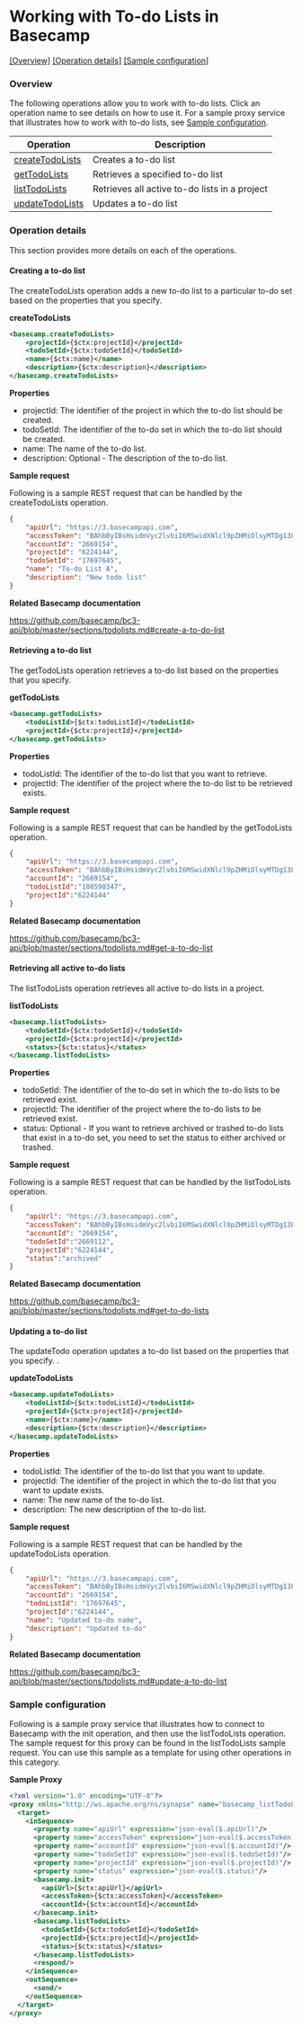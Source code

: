 # Working with To-do Lists in Basecamp

[[Overview]](#overview)  [[Operation details]](#operation-details)  [[Sample configuration]](#sample-configuration)

### Overview 

The following operations allow you to work with to-do lists. Click an operation name to see details on how to use it.
For a sample proxy service that illustrates how to work with to-do lists, see [Sample configuration](#sample-configuration).

| Operation        | Description |
| ------------- |-------------|
| [createTodoLists](#creating-a-to-do-list)    | Creates a to-do list|
| [getTodoLists](#retrieving-a-to-do-list)    | Retrieves a specified to-do list|
| [listTodoLists](#retrieving-all-active-to-do-lists)    | Retrieves all active to-do lists in a project|
| [updateTodoLists](#updating-a-to-do-list)    | Updates a to-do list|

### Operation details

This section provides more details on each of the operations.

####  Creating a to-do list
The createTodoLists operation adds a new to-do list to a particular to-do set based on the properties that you specify.

**createTodoLists**
```xml
<basecamp.createTodoLists>
    <projectId>{$ctx:projectId}</projectId>
    <todoSetId>{$ctx:todoSetId}</todoSetId>
    <name>{$ctx:name}</name>
    <description>{$ctx:description}</description>
</basecamp.createTodoLists>  
```

**Properties**
* projectId: The identifier of the project in which the to-do list should be created.
* todoSetId: The identifier of the to-do set in which the to-do list should be created.
* name: The name of the to-do list.
* description: Optional - The description of the to-do list.

**Sample request**

Following is a sample REST request that can be handled by the createTodoLists operation.

```json
{
    "apiUrl": "https://3.basecampapi.com",
    "accessToken": "BAhbByIBsHsidmVyc2lvbiI6MSwidXNlcl9pZHMiOlsyMTDg13LTA0VDA3OjM2OjMxWiJ9dToJVGltZQ2HmBzAqS77kQ==--1fb2c32e4d904b7960b77d5e81db7c6666dee01c2",
    "accountId": "2669154",
    "projectId": "6224144",
    "todoSetId": "17697645",
    "name": "To-do List A",
    "description": "New todo list"
} 
```

**Related Basecamp documentation**

https://github.com/basecamp/bc3-api/blob/master/sections/todolists.md#create-a-to-do-list

#### Retrieving a to-do list

The getTodoLists operation retrieves a to-do list based on the properties that you specify.

**getTodoLists**
```xml
<basecamp.getTodoLists>
    <todoListId>{$ctx:todoListId}</todoListId>
    <projectId>{$ctx:projectId}</projectId>
</basecamp.getTodoLists>  
```

**Properties**
* todoListId: The identifier of the to-do list that you want to retrieve.
* projectId: The identifier of the project where the to-do list to be retrieved exists.

**Sample request**

Following is a sample REST request that can be handled by the getTodoLists operation.

```json
{
    "apiUrl": "https://3.basecampapi.com",
    "accessToken": "BAhbByIBsHsidmVyc2lvbiI6MSwidXNlcl9pZHMiOlsyMTDg13LTA0VDA3OjM2OjMxWiJ9dToJVGltZQ2HmBzAqS77kQ==--1fb2c32e4d904b7960b77d5e81db7c6666dee01c2",
    "accountId": "2669154",
    "todoListId":"108590347",
    "projectId":"6224144"
} 
```

**Related Basecamp documentation**

https://github.com/basecamp/bc3-api/blob/master/sections/todolists.md#get-a-to-do-list

#### Retrieving all active to-do lists

The listTodoLists operation retrieves all active to-do lists in a project.

**listTodoLists**
```xml
<basecamp.listTodoLists>
    <todoSetId>{$ctx:todoSetId}</todoSetId>
    <projectId>{$ctx:projectId}</projectId>
    <status>{$ctx:status}</status>
</basecamp.listTodoLists>  
```

**Properties**
* todoSetId: The identifier of the to-do set in which the to-do lists to be retrieved exist.
* projectId: The identifier of the project where the to-do lists to be retrieved exist.
* status: Optional - If you want to retrieve archived or trashed to-do lists that exist in a to-do set, you need to set the status to either archived or trashed.

**Sample request**

Following is a sample REST request that can be handled by the listTodoLists operation.

```json
{
    "apiUrl": "https://3.basecampapi.com",
    "accessToken": "BAhbByIBsHsidmVyc2lvbiI6MSwidXNlcl9pZHMiOlsyMTDg13LTA0VDA3OjM2OjMxWiJ9dToJVGltZQ2HmBzAqS77kQ==--1fb2c32e4d904b7960b77d5e81db7c6666dee01c2",
    "accountId": "2669154",
    "todoSetId":"2669112",
    "projectId":"6224144",
    "status":"archived"
}
```

**Related Basecamp documentation**

https://github.com/basecamp/bc3-api/blob/master/sections/todolists.md#get-to-do-lists

#### Updating a to-do list

The updateTodo operation updates a to-do list based on the properties that you specify.
. 

**updateTodoLists**
```xml
<basecamp.updateTodoLists>
    <todoListId>{$ctx:todoListId}</todoListId>
    <projectId>{$ctx:projectId}</projectId>
    <name>{$ctx:name}</name>
    <description>{$ctx:description}</description>
</basecamp.updateTodoLists> 
```

**Properties**
* todoListId: The identifier of the to-do list that you want to update.
* projectId: The identifier of the project in which the to-do list that you want to update exists.
* name: The new name of the to-do list.
* description: The new description of the to-do list.

**Sample request**

Following is a sample REST request that can be handled by the updateTodoLists operation.

```json
{
    "apiUrl": "https://3.basecampapi.com",
    "accessToken": "BAhbByIBsHsidmVyc2lvbiI6MSwidXNlcl9pZHMiOlsyMTDg13LTA0VDA3OjM2OjMxWiJ9dToJVGltZQ2HmBzAqS77kQ==--1fb2c32e4d904b7960b77d5e81db7c6666dee01c2",
    "accountId": "2669154",
    "todoListId": "17697645",
    "projectId":"6224144",
    "name": "Updated to-do name",
    "description": "Updated to-do"
} 
```

**Related Basecamp documentation**

https://github.com/basecamp/bc3-api/blob/master/sections/todolists.md#update-a-to-do-list

### Sample configuration

Following is a sample proxy service that illustrates how to connect to Basecamp with the init operation, and then use the listTodoLists operation. The sample request for this proxy can be found in the listTodoLists sample request. You can use this sample as a template for using other operations in this category.

**Sample Proxy**
```xml
<?xml version="1.0" encoding="UTF-8"?>
<proxy xmlns="http://ws.apache.org/ns/synapse" name="basecamp_listTodoLists" transports="https,http" statistics="disable" trace="disable" startOnLoad="true">
  <target>
    <inSequence>
      <property name="apiUrl" expression="json-eval($.apiUrl)"/> 
      <property name="accessToken" expression="json-eval($.accessToken)"/>
      <property name="accountId" expression="json-eval($.accountId)"/>   
      <property name="todoSetId" expression="json-eval($.todoSetId)"/>
      <property name="projectId" expression="json-eval($.projectId)"/>   
      <property name="status" expression="json-eval($.status)"/>     
      <basecamp.init>
        <apiUrl>{$ctx:apiUrl}</apiUrl>
        <accessToken>{$ctx:accessToken}</accessToken>       
        <accountId>{$ctx:accountId}</accountId>
      </basecamp.init>     
      <basecamp.listTodoLists>
        <todoSetId>{$ctx:todoSetId}</todoSetId>
        <projectId>{$ctx:projectId}</projectId>
        <status>{$ctx:status}</status>
      </basecamp.listTodoLists>
      <respond/>
    </inSequence>
    <outSequence>
      <send/>
    </outSequence>
  </target>
</proxy> 
```
